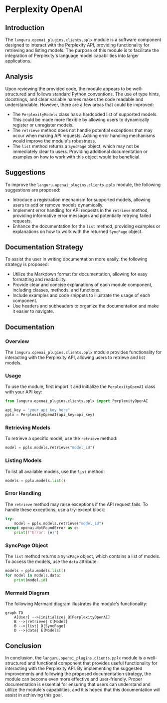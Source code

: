 # Perplexity OpenAI

## Introduction

The `languru.openai_plugins.clients.pplx` module is a software component designed to interact with the Perplexity API, providing functionality for retrieving and listing models. The purpose of this module is to facilitate the integration of Perplexity's language model capabilities into larger applications.

## Analysis

Upon reviewing the provided code, the module appears to be well-structured and follows standard Python conventions. The use of type hints, docstrings, and clear variable names makes the code readable and understandable. However, there are a few areas that could be improved:

* The `PerplexityModels` class has a hardcoded list of supported models. This could be made more flexible by allowing users to dynamically register or unregister models.
* The `retrieve` method does not handle potential exceptions that may occur when making API requests. Adding error handling mechanisms would improve the module's robustness.
* The `list` method returns a `SyncPage` object, which may not be immediately clear to users. Providing additional documentation or examples on how to work with this object would be beneficial.

## Suggestions

To improve the `languru.openai_plugins.clients.pplx` module, the following suggestions are proposed:

* Introduce a registration mechanism for supported models, allowing users to add or remove models dynamically.
* Implement error handling for API requests in the `retrieve` method, providing informative error messages and potentially retrying failed requests.
* Enhance the documentation for the `list` method, providing examples or explanations on how to work with the returned `SyncPage` object.

## Documentation Strategy

To assist the user in writing documentation more easily, the following strategy is proposed:

* Utilize the Markdown format for documentation, allowing for easy formatting and readability.
* Provide clear and concise explanations of each module component, including classes, methods, and functions.
* Include examples and code snippets to illustrate the usage of each component.
* Use headers and subheaders to organize the documentation and make it easier to navigate.

## Documentation

### Overview

The `languru.openai_plugins.clients.pplx` module provides functionality for interacting with the Perplexity API, allowing users to retrieve and list models.

### Usage

To use the module, first import it and initialize the `PerplexityOpenAI` class with your API key:

```python
from languru.openai_plugins.clients.pplx import PerplexityOpenAI

api_key = "your_api_key_here"
pplx = PerplexityOpenAI(api_key=api_key)
```

### Retrieving Models

To retrieve a specific model, use the `retrieve` method:

```python
model = pplx.models.retrieve("model_id")
```

### Listing Models

To list all available models, use the `list` method:

```python
models = pplx.models.list()
```

### Error Handling

The `retrieve` method may raise exceptions if the API request fails. To handle these exceptions, use a try-except block:

```python
try:
    model = pplx.models.retrieve("model_id")
except openai.NotFoundError as e:
    print(f"Error: {e}")
```

### SyncPage Object

The `list` method returns a `SyncPage` object, which contains a list of models. To access the models, use the `data` attribute:

```python
models = pplx.models.list()
for model in models.data:
    print(model.id)
```

### Mermaid Diagram

The following Mermaid diagram illustrates the module's functionality:

```mermaid
graph TD
    A[User] -->|initialize| B[PerplexityOpenAI]
    B -->|retrieve| C[Model]
    B -->|list| D[SyncPage]
    D -->|data| E[Models]
```

## Conclusion

In conclusion, the `languru.openai_plugins.clients.pplx` module is a well-structured and functional component that provides useful functionality for interacting with the Perplexity API. By implementing the suggested improvements and following the proposed documentation strategy, the module can become even more effective and user-friendly. Proper documentation is essential for ensuring that users can understand and utilize the module's capabilities, and it is hoped that this documentation will assist in achieving this goal.
